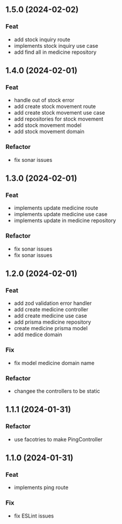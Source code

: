 ## 1.5.0 (2024-02-02)

### Feat

- add stock inquiry route
- implements stock inquiry use case
- add find all in medicine repository

## 1.4.0 (2024-02-01)

### Feat

- handle out of stock error
- add create stock movement route
- add create stock movement use case
- add repositories for stock movement
- add stock movement model
- add stock movement domain

### Refactor

- fix sonar issues

## 1.3.0 (2024-02-01)

### Feat

- implements update medicine route
- implements update medicine use case
- implements update in medicine repository

### Refactor

- fix sonar issues
- fix sonar issues

## 1.2.0 (2024-02-01)

### Feat

- add zod validation error handler
- add create medicine controller
- add create medicine use case
- add prisma medicine repository
- create medicine prisma model
- add medice domain

### Fix

- fix model medicine domain name

### Refactor

- changee the controllers to be static

## 1.1.1 (2024-01-31)

### Refactor

- use facotries to make PingController

## 1.1.0 (2024-01-31)

### Feat

- implements ping route

### Fix

- fix ESLint issues
